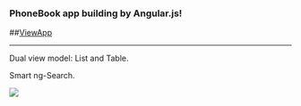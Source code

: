 ### PhoneBook app building by Angular.js!

##[ViewApp](http://alexwhoami.github.io/PhoneBook/)
***

Dual view model:  List and Table.

Smart ng-Search.

![](https://github.com/alexWhoAmI/PhoneBook/blob/master/Phonebook.png)

